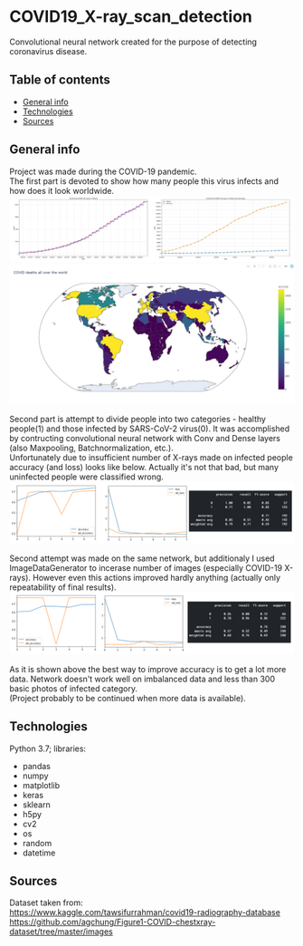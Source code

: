 # COVID19_X-ray_scan_detection
Convolutional neural network created for the purpose of detecting coronavirus disease.

## Table of contents
* [General info](#general-info)
* [Technologies](#technologies)
* [Sources](#sources)

## General info
Project was made during the COVID-19 pandemic.</br>
The first part is devoted to show how many people this virus infects and how does it look worldwide.
![](https://raw.githubusercontent.com/michsak/COVID19_X-ray_scan_detection/master/results/cases_merged.png?token=AN7LSJ7Z4TJZT3TREWQXLY26URQAM)
![](https://raw.githubusercontent.com/michsak/COVID19_X-ray_scan_detection/master/results/world_death_map.JPG?token=AN7LSJZOQHPLXCMASBVYEPS6UROUS)

Second part is attempt to divide people into two categories - healthy people(1) and those infected by SARS-CoV-2 virus(0).
It was accomplished by contructing convolutional neural network with Conv and Dense layers (also Maxpooling, Batchnormalization, etc.).</br> 
Unfortunately due to insufficient number of X-rays made on infected people accuracy (and loss) looks like below. Actually it's not that bad, but many uninfected people were classified wrong.
![](https://raw.githubusercontent.com/michsak/COVID19_X-ray_scan_detection/master/results/merged.png?token=AN7LSJYOFHNIYHOHPS35IJ26URP6S)

Second attempt was made on the same network, but additionaly I used ImageDataGenerator to incerase number of images (especially COVID-19 X-rays). However even this actions improved hardly anything (actually only repeatability of final results).
![](https://raw.githubusercontent.com/michsak/COVID19_X-ray_scan_detection/master/results/gen_merged.png?token=AN7LSJ3BYL6OGW3OOFSK6SS6UTPDY)

As it is shown above the best way to improve accuracy is to get a lot more data. Network doesn't work well on imbalanced data and less than 300 basic photos of infected category. </br>
(Project probably to be continued when more data is available).


## Technologies
Python 3.7; libraries:
* pandas
* numpy
* matplotlib
* keras
* sklearn
* h5py
* cv2
* os
* random
* datetime


## Sources
Dataset taken from: </br>https://www.kaggle.com/tawsifurrahman/covid19-radiography-database </br> https://github.com/agchung/Figure1-COVID-chestxray-dataset/tree/master/images
